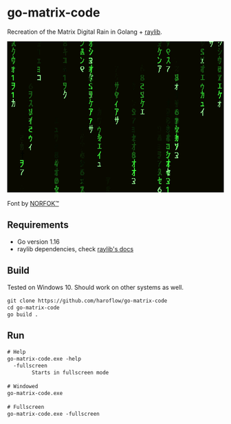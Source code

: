 # go-matrix-code
Recreation of the Matrix Digital Rain in Golang + [raylib](https://github.com/gen2brain/raylib-go).

![Preview](matrix-code-preview.gif)

Font by [NORFOK™](https://www.norfok.com/)

## Requirements
- Go version 1.16
- raylib dependencies, check [raylib's docs](https://github.com/gen2brain/raylib-go)

## Build
Tested on Windows 10. Should work on other systems as well.

```
git clone https://github.com/haroflow/go-matrix-code
cd go-matrix-code
go build .
```

## Run
```
# Help
go-matrix-code.exe -help
  -fullscreen
        Starts in fullscreen mode

# Windowed
go-matrix-code.exe

# Fullscreen
go-matrix-code.exe -fullscreen
```
